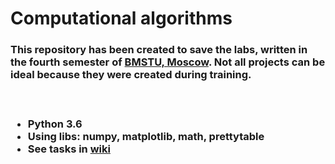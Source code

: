 # Computational algorithms
<h3> This repository has been created to save the labs, written in the fourth semester of <a href="http://www.bmstu.ru/">BMSTU, Moscow</a>. Not all projects can be ideal because they were created during training.<h3> <br>
<ul>
<li>Python 3.6
<li><b>Using libs:</b> numpy, matplotlib, math, prettytable
<li>See tasks in <a href="https://github.com/Panda-Lewandowski/Computational-algorithms/wiki">wiki</a>
</ul><br>

